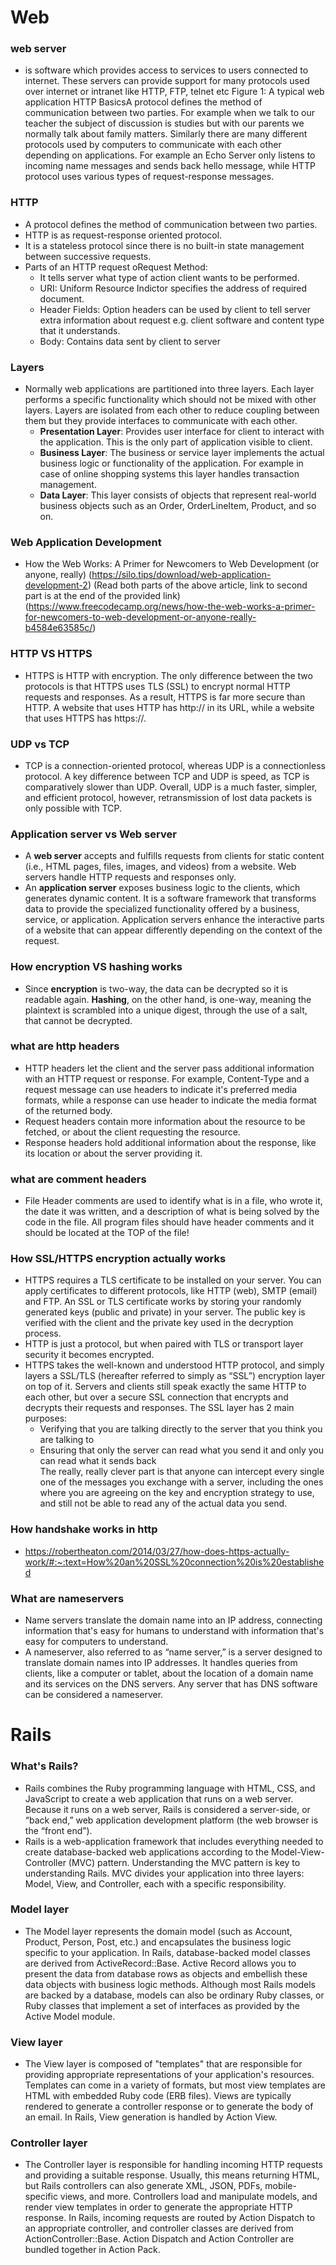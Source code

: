 # Web
### web server 
- is software which provides access to services to users connected to internet. These servers can provide support for many protocols used over internet or intranet like HTTP, FTP, telnet etc Figure 1: A typical web application HTTP BasicsA protocol defines the method of communication between two parties. For example when we  talk  to  our  teacher  the  subject  of  discussion  is  studies  but  with  our  parents  we  normally talk about family matters. Similarly there are many different protocols used by computers  to  communicate  with  each  other  depending  on  applications.  For  example  an  Echo  Server  only  listens  to  incoming  name  messages  and  sends  back  hello  message,  while HTTP protocol uses various types of request-response messages. 
### HTTP
- A protocol defines the method of communication between two parties.
- HTTP is as request-response oriented protocol.
- It  is  a  stateless  protocol  since  there  is  no  built-in  state  management  between  successive requests.
- Parts of an HTTP request oRequest  Method:  
  * It  tells  server  what  type  of  action  client  wants  to  be  performed. <br />
  * URI:   Uniform   Resource   Indictor   specifies   the   address   of   required   document. <br />
  * Header  Fields:  Option  headers  can  be  used  by  client  to  tell  server  extra  information  about  request  e.g.  client  software  and  content  type  that  it  understands. <br />
  * Body: Contains data sent by client to server

### Layers
- Normally web applications are partitioned into three layers. Each layer performs a specific functionality which should not be mixed with other layers. Layers are isolated from each other to reduce coupling between them but they provide interfaces to communicate with each other.<br />
  * **Presentation Layer**: Provides user interface for client to interact with the application. This is the only part of application visible to client. <br />
  * **Business Layer**: The business or service layer implements the actual business logic or functionality of the application. For example in case of online shopping systems this layer handles transaction management.<br />
  * **Data Layer**: This layer consists of objects that represent real-world business objects such as an Order, OrderLineItem, Product, and so on. <br />

### Web Application Development
- How the Web Works: A Primer for Newcomers to Web Development (or anyone, really) (https://silo.tips/download/web-application-development-2)
(Read both parts of the above article, link to second part is at the end of the provided link) (https://www.freecodecamp.org/news/how-the-web-works-a-primer-for-newcomers-to-web-development-or-anyone-really-b4584e63585c/)

### HTTP VS HTTPS
- HTTPS is HTTP with encryption. The only difference between the two protocols is that HTTPS uses TLS (SSL) to encrypt normal HTTP requests and responses. As a result, HTTPS is far more secure than HTTP. A website that uses HTTP has http:// in its URL, while a website that uses HTTPS has https://.

### UDP vs TCP
- TCP is a connection-oriented protocol, whereas UDP is a connectionless protocol. A key difference between TCP and UDP is speed, as TCP is comparatively slower than UDP. Overall, UDP is a much faster, simpler, and efficient protocol, however, retransmission of lost data packets is only possible with TCP.

### Application server vs Web server
- A **web server** accepts and fulfills requests from clients for static content (i.e., HTML pages, files, images, and videos) from a website. Web servers handle HTTP requests and responses only.
- An **application server** exposes business logic to the clients, which generates dynamic content. It is a software framework that transforms data to provide the specialized functionality offered by a business, service, or application. Application servers enhance the interactive parts of a website that can appear differently depending on the context of the request.

### How encryption VS hashing works
- Since **encryption** is two-way, the data can be decrypted so it is readable again. **Hashing**, on the other hand, is one-way, meaning the plaintext is scrambled into a unique digest, through the use of a salt, that cannot be decrypted.

### what are http headers
- HTTP headers let the client and the server pass additional information with an HTTP request or response.  For example, Content-Type and a request message can use headers to indicate it's preferred media formats, while a response can use header to indicate the media format of the returned body.
- Request headers contain more information about the resource to be fetched, or about the client requesting the resource.
- Response headers hold additional information about the response, like its location or about the server providing it.

### what are comment headers
- File Header comments are used to identify what is in a file, who wrote it, the date it was written, and a description of what is being solved by the code in the file. All program files should have header comments and it should be located at the TOP of the file!

### How SSL/HTTPS encryption actually works
- HTTPS requires a TLS certificate to be installed on your server. You can apply certificates to different protocols, like HTTP (web), SMTP (email) and FTP. An SSL or TLS certificate works by storing your randomly generated keys (public and private) in your server. The public key is verified with the client and the private key used in the decryption process.
- HTTP is just a protocol, but when paired with TLS or transport layer security it becomes encrypted.
- HTTPS takes the well-known and understood HTTP protocol, and simply layers a SSL/TLS (hereafter referred to simply as “SSL”) encryption layer on top of it. Servers and clients still speak exactly the same HTTP to each other, but over a secure SSL connection that encrypts and decrypts their requests and responses. The SSL layer has 2 main purposes:
  * Verifying that you are talking directly to the server that you think you are talking to
  * Ensuring that only the server can read what you send it and only you can read what it sends back <br />
The really, really clever part is that anyone can intercept every single one of the messages you exchange with a server, including the ones where you are agreeing on the key and encryption strategy to use, and still not be able to read any of the actual data you send.

### How handshake works in http
- https://robertheaton.com/2014/03/27/how-does-https-actually-work/#:~:text=How%20an%20SSL%20connection%20is%20established

### What are nameservers
- Name servers translate the domain name into an IP address, connecting information that's easy for humans to understand with information that's easy for computers to understand.
- A nameserver, also referred to as “name server,” is a server designed to translate domain names into IP addresses. It handles queries from clients, like a computer or tablet, about the location of a domain name and its services on the DNS servers. Any server that has DNS software can be considered a nameserver.

# Rails

### What's Rails?
- Rails combines the Ruby programming language with HTML, CSS, and JavaScript to create a web application that runs on a web server. Because it runs on a web server, Rails is considered a server-side, or “back end,” web application development platform (the web browser is the “front end”).
- Rails is a web-application framework that includes everything needed to create database-backed web applications according to the Model-View-Controller (MVC) pattern. Understanding the MVC pattern is key to understanding Rails. MVC divides your application into three layers: Model, View, and Controller, each with a specific responsibility.

### Model layer
- The Model layer represents the domain model (such as Account, Product, Person, Post, etc.) and encapsulates the business logic specific to your application. In Rails, database-backed model classes are derived from ActiveRecord::Base. Active Record allows you to present the data from database rows as objects and embellish these data objects with business logic methods. Although most Rails models are backed by a database, models can also be ordinary Ruby classes, or Ruby classes that implement a set of interfaces as provided by the Active Model module.

### View layer
- The View layer is composed of "templates" that are responsible for providing appropriate representations of your application's resources. Templates can come in a variety of formats, but most view templates are HTML with embedded Ruby code (ERB files). Views are typically rendered to generate a controller response or to generate the body of an email. In Rails, View generation is handled by Action View.

### Controller layer
- The Controller layer is responsible for handling incoming HTTP requests and providing a suitable response. Usually, this means returning HTML, but Rails controllers can also generate XML, JSON, PDFs, mobile-specific views, and more. Controllers load and manipulate models, and render view templates in order to generate the appropriate HTTP response. In Rails, incoming requests are routed by Action Dispatch to an appropriate controller, and controller classes are derived from ActionController::Base. Action Dispatch and Action Controller are bundled together in Action Pack.

